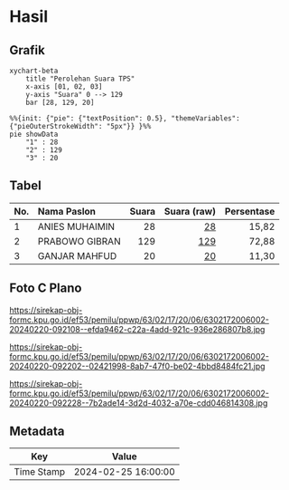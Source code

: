 # Hasil

## Grafik

```mermaid
xychart-beta
    title "Perolehan Suara TPS"
    x-axis [01, 02, 03]
    y-axis "Suara" 0 --> 129
    bar [28, 129, 20]
```

```mermaid
%%{init: {"pie": {"textPosition": 0.5}, "themeVariables": {"pieOuterStrokeWidth": "5px"}} }%%
pie showData
    "1" : 28
    "2" : 129
    "3" : 20
```

## Tabel

| No. | Nama Paslon    | Suara | Suara (raw) | Persentase |
|:--- |:-------------- | -----:| -----------:| ----------:|
| 1   | ANIES MUHAIMIN | 28    | [28][p-1]   | 15,82      |
| 2   | PRABOWO GIBRAN | 129   | [129][p-2]  | 72,88      |
| 3   | GANJAR MAHFUD  | 20    | [20][p-3]   | 11,30      |


[p-1]: https://github.com/gigit-pemilu/pemilu-2024-63-kalimantan-selatan/blob/main/pilpres/hitung-suara/sub/63-kalimantan-selatan/sub/02-kotabaru/sub/17-kelumpang-hilir/sub/2006-tegal-rejo/sub/002-tps/sub/paslon-1.txt
[p-2]: https://github.com/gigit-pemilu/pemilu-2024-63-kalimantan-selatan/blob/main/pilpres/hitung-suara/sub/63-kalimantan-selatan/sub/02-kotabaru/sub/17-kelumpang-hilir/sub/2006-tegal-rejo/sub/002-tps/sub/paslon-2.txt
[p-3]: https://github.com/gigit-pemilu/pemilu-2024-63-kalimantan-selatan/blob/main/pilpres/hitung-suara/sub/63-kalimantan-selatan/sub/02-kotabaru/sub/17-kelumpang-hilir/sub/2006-tegal-rejo/sub/002-tps/sub/paslon-3.txt

## Foto C Plano

https://sirekap-obj-formc.kpu.go.id/ef53/pemilu/ppwp/63/02/17/20/06/6302172006002-20240220-092108--efda9462-c22a-4add-921c-936e286807b8.jpg

https://sirekap-obj-formc.kpu.go.id/ef53/pemilu/ppwp/63/02/17/20/06/6302172006002-20240220-092202--02421998-8ab7-47f0-be02-4bbd8484fc21.jpg

https://sirekap-obj-formc.kpu.go.id/ef53/pemilu/ppwp/63/02/17/20/06/6302172006002-20240220-092228--7b2ade14-3d2d-4032-a70e-cdd046814308.jpg


## Metadata

| Key        | Value               |
| ---------- | ------------------- |
| Time Stamp | 2024-02-25 16:00:00 |




